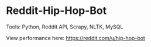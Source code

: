 # Reddit-Hip-Hop-Bot

Tools: Python, Reddit API, Scrapy, NLTK, MySQL

View performance here: https://reddit.com/u/hip-hop-bot
